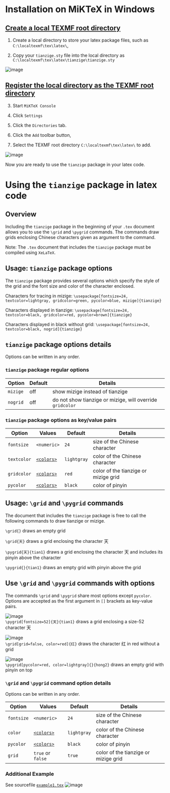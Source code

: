 # Installation on MiKTeX in Windows

## [Create a local TEXMF root directory](https://miktex.org/faq/local-additions)
1. Create a local directory to store your latex package files, such as `C:\localtexmf\tex\latex\`, 

2. Copy your `tianzige.sty` file into the local directory as
`C:\localtexmf\tex\latex\tianzige\tianzige.sty`

![image](https://user-images.githubusercontent.com/19189069/135584016-5caba78c-517d-455b-85d5-eb5addbf3b79.png)

## [Register the local directory as the TEXMF root directory](https://miktex.org/howto/miktex-console)

3. Start `MiKTeX Console`

4. Click `Settings`

5. Click the `Directories` tab.  

6. Click the `Add` toolbar button,

7. Select the TEXMF root directory `C:\localtexmf\tex\latex\` to add.

![image](https://user-images.githubusercontent.com/19189069/135625437-f55c6205-5c00-4e84-b267-c49a4c2fe504.png)

Now you are ready to use the `tianzige` package in your latex code.

# Using the `tianzige` package in latex code

## Overview

Including the `tianzige` package in the beginning of your `.tex` document allows you to use the `\grid` and `\pygrid` commands.  The commands draw grids enclosing Chinese characters given as argument to the command.  

Note: The `.tex` document that includes the `tianzige` package must be compiled using `XeLaTeX`.



## Usage: `tianzige` package options

The `tianzige` package provides several options which specify the style of the grid and the font size and color of the character enclosed.

Characters for tracing in mizige:
`\usepackage[fontsize=24, textcolor=lightgray, gridcolor=green, pycolor=blue, mizige]{tianzige}`

Characters displayed in tianzige:
`\usepackage[fontsize=24, textcolor=black, gridcolor=red, pycolor=brown]{tianzige}`

Characters displayed in black without grid:
`\usepackage[fontsize=24, textcolor=black, nogrid]{tianzige}`

## `tianzige` package options details

Options can be written in any order.

### `tianzige` package regular options
Option | Default | Details 
------ | ------- | ------
`mizige` | off | show mizige instead of tianzige
`nogrid` | off | do not show tianzige or mizige, will override `gridcolor`

### `tianzige` package options as key/value pairs

Option | Values | Default | Details 
------ | ------ | ------- | ------
`fontsize` | `<numeric>` | `24` | size of the Chinese character
`textcolor` | [`<colors>`](https://www.overleaf.com/learn/latex/Using_colours_in_LaTeX#Named_colours_provided_by_the_xcolor_package) | `lightgray` |color of the Chinese character
`gridcolor` | [`<colors>`](https://www.overleaf.com/learn/latex/Using_colours_in_LaTeX#Named_colours_provided_by_the_xcolor_package) | `red` | color of the tianzige or mizige grid
`pycolor` | [`<colors>`](https://www.overleaf.com/learn/latex/Using_colours_in_LaTeX#Named_colours_provided_by_the_xcolor_package) | `black` | color of pinyin

## Usage: `\grid` and `\pygrid` commands
The document that includes the `tianzige` package is free to call the following commands to draw tianzige or mizige.

`\grid{}` draws an empty grid

`\grid{天}` draws a grid enclosing the character 天

`\pygrid{天}{tian1}` draws a grid enclosing the character 天 and includes its pinyin above the character

`\pygrid{}{tian1}` draws an empty grid with pinyin above the grid

## Use `\grid` and `\pygrid` commands with options

The commands `\grid` and `\pygrid` share most options except `pycolor`.  Options are accepted as the first argument in `[]` brackets as key-value pairs.


![image](https://user-images.githubusercontent.com/19189069/135627545-986a781c-7848-49cf-ac92-9dc55d448ccb.png)<br/>
`\pygrid[fontsize=52]{天}{tian1}` draws a grid enclosing a size-52 character 天

![image](https://user-images.githubusercontent.com/19189069/135627791-bc46306f-b190-4eb7-be68-d149bde74765.png)<br/>
`\grid[grid=false, color=red]{红}` draws the character 红 in red without a grid

![image](https://user-images.githubusercontent.com/19189069/135627822-a0c0d131-99ff-4b5c-9e85-661b806f7b1d.png)<br/>
`\pygrid[pycolor=red, color=lightgray]{}{hong2}` draws an empty grid with pinyin on top

### `\grid` and `\pygrid` command option details

Options can be written in any order.

Option | Values | Default | Details 
------ | ------ | ------- | ------
`fontsize` | `<numeric>` | `24` | size of the Chinese character
`color` | [`<colors>`](https://www.overleaf.com/learn/latex/Using_colours_in_LaTeX#Named_colours_provided_by_the_xcolor_package) | `lightgray` |color of the Chinese character
`pycolor` | [`<colors>`](https://www.overleaf.com/learn/latex/Using_colours_in_LaTeX#Named_colours_provided_by_the_xcolor_package) | `black` | color of pinyin
`grid` | `true` or `false` | `true` | color of the tianzige or mizige grid

### Additional Example

See sourcefile [`example1.tex`](examples/example.tex)
![image](https://user-images.githubusercontent.com/19189069/135626024-d90ee59c-4cbb-4ab2-b9f9-e96865f7200d.png)


